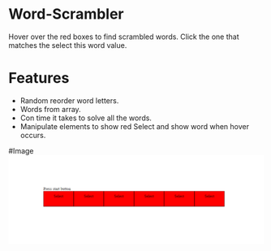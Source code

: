 # Word-Scrambler
Hover over the red boxes to find scrambled words. Click the one that matches the select this word value.

# Features
- Random reorder word letters.
- Words from array.
- Con time it takes to solve all the words.
- Manipulate elements to show red Select and show word when hover occurs.

#Image
![](images/scrambler.PNG)
